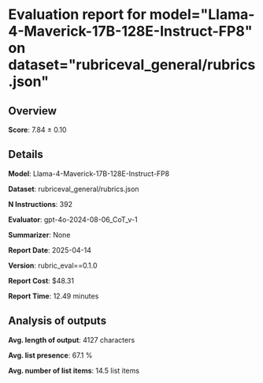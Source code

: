 # Evaluation report for model="Llama-4-Maverick-17B-128E-Instruct-FP8" on dataset="rubriceval_general/rubrics.json"

## Overview
**Score**: 7.84 ± 0.10

## Details
**Model**: Llama-4-Maverick-17B-128E-Instruct-FP8

**Dataset**: rubriceval_general/rubrics.json

**N Instructions**: 392

**Evaluator**: gpt-4o-2024-08-06_CoT_v-1

**Summarizer**: None

**Report Date**: 2025-04-14

**Version**: rubric_eval==0.1.0

**Report Cost**: $48.31

**Report Time**: 12.49 minutes

## Analysis of outputs
**Avg. length of output**: 4127 characters

**Avg. list presence**: 67.1 %

**Avg. number of list items**: 14.5 list items



